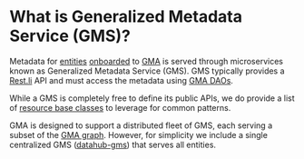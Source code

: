 # What is Generalized Metadata Service (GMS)?

Metadata for [entities](entity.md) [onboarded](../how/entity-onboarding.md) to [GMA](gma.md) is served through microservices known as Generalized Metadata Service (GMS). GMS typically provides a [Rest.li](http://rest.li) API and must access the metadata using [GMA DAOs](../architecture/metadata-serving.md). 

While a GMS is completely free to define its public APIs, we do provide a list of [resource base classes](../../metadata-utils/src/main/java/com/linkedin/metadata/restli) to leverage for common patterns.

GMA is designed to support a distributed fleet of GMS, each serving a subset of the [GMA graph](graph.md). However, for simplicity we include a single centralized GMS ([datahub-gms](../../gms)) that serves all entities.
